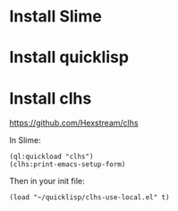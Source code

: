 Install Slime
=============

Install quicklisp
=================

Install clhs
============

<https://github.com/Hexstream/clhs>

In Slime:

    (ql:quickload "clhs")
    (clhs:print-emacs-setup-form)

Then in your init file:

``` {.commonlisp}
(load "~/quicklisp/clhs-use-local.el" t)
```
